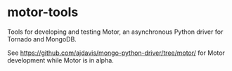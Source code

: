 motor-tools
===========

Tools for developing and testing Motor, an asynchronous Python driver for Tornado and MongoDB.

See https://github.com/ajdavis/mongo-python-driver/tree/motor/ for Motor development while Motor is in alpha.